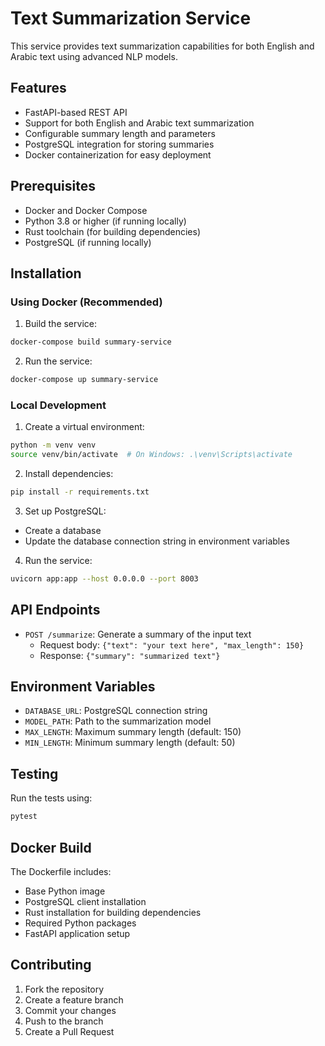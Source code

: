 # Text Summarization Service

This service provides text summarization capabilities for both English and Arabic text using advanced NLP models.

## Features

- FastAPI-based REST API
- Support for both English and Arabic text summarization
- Configurable summary length and parameters
- PostgreSQL integration for storing summaries
- Docker containerization for easy deployment

## Prerequisites

- Docker and Docker Compose
- Python 3.8 or higher (if running locally)
- Rust toolchain (for building dependencies)
- PostgreSQL (if running locally)

## Installation

### Using Docker (Recommended)

1. Build the service:
```bash
docker-compose build summary-service
```

2. Run the service:
```bash
docker-compose up summary-service
```

### Local Development

1. Create a virtual environment:
```bash
python -m venv venv
source venv/bin/activate  # On Windows: .\venv\Scripts\activate
```

2. Install dependencies:
```bash
pip install -r requirements.txt
```

3. Set up PostgreSQL:
- Create a database
- Update the database connection string in environment variables

4. Run the service:
```bash
uvicorn app:app --host 0.0.0.0 --port 8003
```

## API Endpoints

- `POST /summarize`: Generate a summary of the input text
  - Request body: `{"text": "your text here", "max_length": 150}`
  - Response: `{"summary": "summarized text"}`

## Environment Variables

- `DATABASE_URL`: PostgreSQL connection string
- `MODEL_PATH`: Path to the summarization model
- `MAX_LENGTH`: Maximum summary length (default: 150)
- `MIN_LENGTH`: Minimum summary length (default: 50)

## Testing

Run the tests using:
```bash
pytest
```

## Docker Build

The Dockerfile includes:
- Base Python image
- PostgreSQL client installation
- Rust installation for building dependencies
- Required Python packages
- FastAPI application setup

## Contributing

1. Fork the repository
2. Create a feature branch
3. Commit your changes
4. Push to the branch
5. Create a Pull Request
